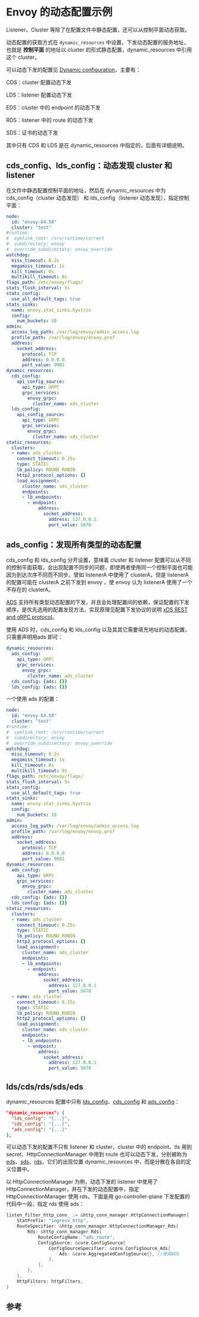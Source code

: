 <!-- toc -->
# Envoy 的动态配置示例

Listener、Cluster 等除了在配置文件中静态配置，还可以从控制平面动态获取。

动态配置的获取方式在 `dynamic_resources` 中设置，下发动态配置的服务地址，也就是 **控制平面** 的地址以 cluster 的形式静态配置，dynamic_resources 中引用这个 cluster。

可以动态下发的配置见 [Dynamic configuration][8]，主要有：

CDS：cluster 配置动态下发

LDS：listener 配置动态下发

EDS：cluster 中的 endpoint 的动态下发

RDS：listener 中的 route 的动态下发

SDS：证书的动态下发

其中只有 CDS 和 LDS 是在 dynamic_resources 中指定的，后面有详细说明。

## cds_config、lds_config：动态发现 cluster 和 listener

在文件中静态配置控制平面的地址，然后在 dynamic_resources 中为 cds_config（cluster 动态发现） 和 lds_config（listener 动态发现），指定控制平面：

```yaml
node:
  id: "envoy-64.58"
  cluster: "test"
#runtime:
#  symlink_root: /srv/runtime/current
#  subdirectory: envoy
#  override_subdirectory: envoy_override
watchdog:
  miss_timeout: 0.2s
  megamiss_timeout: 1s
  kill_timeout: 0s
  multikill_timeout: 0s
flags_path: /etc/envoy/flags/
stats_flush_interval: 5s
stats_config:
  use_all_default_tags: true
stats_sinks:
  name: envoy.stat_sinks.hystrix
  config:
    num_buckets: 10
admin:
  access_log_path: /var/log/envoy/admin_access.log
  profile_path: /var/log/envoy/envoy.prof
  address:
    socket_address:
      protocol: TCP
      address: 0.0.0.0
      port_value: 9901
dynamic_resources:
  cds_config:
    api_config_source:
      api_type: GRPC
      grpc_services:
        envoy_grpc:
          cluster_name: xds_cluster
  lds_config:
    api_config_source:
      api_type: GRPC
      grpc_services:
        envoy_grpc:
          cluster_name: xds_cluster
static_resources:
  clusters:
  - name: xds_cluster
    connect_timeout: 0.25s
    type: STATIC
    lb_policy: ROUND_ROBIN
    http2_protocol_options: {}
    load_assignment:
      cluster_name: xds_cluster
      endpoints:
      - lb_endpoints:
        - endpoint:
            address:
              socket_address:
                address: 127.0.0.1
                port_value: 5678
```

## ads_config：发现所有类型的动态配置

cds_config 和 lds_config 分开设置，意味着 cluster 和 listener 配置可以从不同的控制平面获取，会出现配置不同步的问题，即使两者使用同一个控制平面也可能因为到达次序不同而不同步。譬如 listenerA 中使用了 clusterA，但是 listenerA 的配置可能在 clusterA 之前下发到 envoy ，使 envoy 认为 listenerA 使用了一个不存在的 clusterA。

[ADS][5] 支持所有类型动态配置的下发，并且会处理配置间的依赖，保证配置的下发顺序，是优先选用的配置发现方法，实现原理见配置下发协议的说明 [xDS REST and gRPC protocol][7]。

使用 ADS 时，cds_config 和 lds_config 以及其其它需要填充地址的动态配置，只需要声明用ads 即可：

```yaml
dynamic_resources:
  ads_config:
    api_type: GRPC
    grpc_services:
      envoy_grpc:
        cluster_name: ads_cluster
  cds_config: {ads: {}}
  lds_config: {ads: {}}
```

一个使用 ads 的配置：
 
```yaml
node:
  id: "envoy-64.58"
  cluster: "test"
#runtime:
#  symlink_root: /srv/runtime/current
#  subdirectory: envoy
#  override_subdirectory: envoy_override
watchdog:
  miss_timeout: 0.2s
  megamiss_timeout: 1s
  kill_timeout: 0s
  multikill_timeout: 0s
flags_path: /etc/envoy/flags/
stats_flush_interval: 5s
stats_config:
  use_all_default_tags: true
stats_sinks:
  name: envoy.stat_sinks.hystrix
  config:
    num_buckets: 10
admin:
  access_log_path: /var/log/envoy/admin_access.log
  profile_path: /var/log/envoy/envoy.prof
  address:
    socket_address:
      protocol: TCP
      address: 0.0.0.0
      port_value: 9901
dynamic_resources:
  ads_config:
    api_type: GRPC
    grpc_services:
      envoy_grpc:
        cluster_name: ads_cluster
  cds_config: {ads: {}}
  lds_config: {ads: {}}
static_resources:
  clusters:
  - name: ads_cluster
    connect_timeout: 0.25s
    type: STATIC
    lb_policy: ROUND_ROBIN
    http2_protocol_options: {}
    load_assignment:
      cluster_name: ads_cluster
      endpoints:
      - lb_endpoints:
        - endpoint:
            address:
              socket_address:
                address: 127.0.0.1
                port_value: 5678
  - name: xds_cluster
    connect_timeout: 0.25s
    type: STATIC
    lb_policy: ROUND_ROBIN
    http2_protocol_options: {}
    load_assignment:
      cluster_name: xds_cluster
      endpoints:
      - lb_endpoints:
        - endpoint:
            address:
              socket_address:
                address: 127.0.0.1
                port_value: 5678
```

## lds/cds/rds/sds/eds

dynamic_resources 配置中只有 [lds_config][3]、[cds_config][4] 和 [ads_config][5]：

```json
"dynamic_resources": {
  "lds_config": "{...}",
  "cds_config": "{...}",
  "ads_config": "{...}"
},
```

可以动态下发的配置不只有 listener 和 cluster，cluster 中的 endpoint、tls 用到 secret、HttpConnectionManager 中用到 route 也可以动态下发，分别被称为 [eds][6]、[sds][1]、[rds][2]，它们的出现位置 dynamic_resources 中，而是分散在各自的定义位置中。

以 HttpConnectionManager 为例，动态下发的 listener 中使用了 HttpConnectionManager，并在下发的动态配置中，指定 HttpConnectionManager 使用 rds，下面是用 go-controller-plane 下发配置的代码中一段，指定 rds 使用 ads：

```go
listen_filter_http_conn_ := &http_conn_manager.HttpConnectionManager{
    StatPrefix: "ingress_http",
    RouteSpecifier: &http_conn_manager.HttpConnectionManager_Rds{
        Rds: &http_conn_manager.Rds{
            RouteConfigName: "ads_route",
            ConfigSource: &core.ConfigSource{
                ConfigSourceSpecifier: &core.ConfigSource_Ads{
                    Ads: &core.AggregatedConfigSource{}, //使用ADS
                },
            },
        },
    },
    HttpFilters: httpFilters,
}
```

## 参考

[1]: https://www.envoyproxy.io/docs/envoy/v1.11.0/configuration/secret.html  "Secret discovery service (SDS)"
[2]: https://www.envoyproxy.io/docs/envoy/v1.11.0/configuration/http_conn_man/rds.html "Route discovery service (RDS)"
[3]: https://www.envoyproxy.io/docs/envoy/v1.11.0/configuration/listeners/lds.html  "LDS"
[4]: https://www.envoyproxy.io/docs/envoy/v1.11.0/configuration/cluster_manager/cds.html "CDS"
[5]: https://www.envoyproxy.io/docs/envoy/v1.11.0/configuration/overview/v2_overview#aggregated-discovery-service  "ADS"
[6]: https://www.envoyproxy.io/docs/envoy/v1.11.0/intro/arch_overview/operations/dynamic_configuration#arch-overview-dynamic-config-eds "EDS"
[7]: https://www.envoyproxy.io/docs/envoy/v1.11.0/api-docs/xds_protocol#eventual-consistency-considerations "xDS REST and gRPC protocol"
[8]: https://www.envoyproxy.io/docs/envoy/v1.11.0/intro/arch_overview/operations/dynamic_configuration  "Dynamic configuration"
